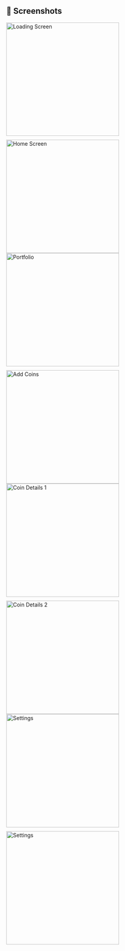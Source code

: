 ## 📸 Screenshots

<div style="display: flex; flex-wrap: wrap; gap: 10px;">
  <img src="CryptoTracker/Screenshots/LoadingScreen.png" alt="Loading Screen" width="300"/>
  <img src="CryptoTracker/Screenshots/HomeScreen.png" alt="Home Screen" width="300"/>
</div>

<div style="display: flex; flex-wrap: wrap; gap: 10px;">
  <img src="CryptoTracker/Screenshots/Portfolio.png" alt="Portfolio" width="300"/>
  <img src="CryptoTracker/Screenshots/AddCoins.png" alt="Add Coins" width="300"/>
</div>

<div style="display: flex; flex-wrap: wrap; gap: 10px;">
  <img src="CryptoTracker/Screenshots/CoinDetails1.png" alt="Coin Details 1" width="300"/>
  <img src="CryptoTracker/Screenshots/CoinDetails2.png" alt="Coin Details 2" width="300"/>
</div>

<div style="display: flex; flex-wrap: wrap; gap: 10px;">
  <img src="CryptoTracker/Screenshots/Settings1.png" alt="Settings" width="300"/>
  <img src="CryptoTracker/Screenshots/Settings2.png" alt="Settings" width="300"/>
</div>
